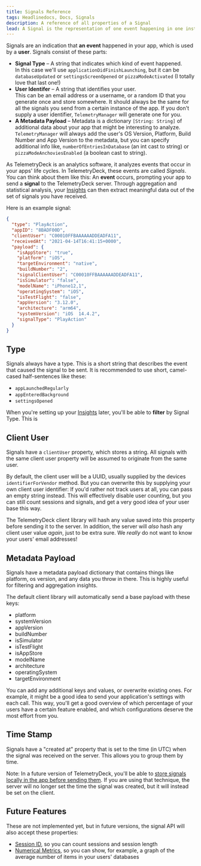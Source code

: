 ```yaml
---
title: Signals Reference
tags: Headlinedocs, Docs, Signals
description: A reference of all properties of a Signal
lead: A Signal is the representation of one event happening in one instance of your app. Here is an overview of its properties.
---
```


Signals are an indication that **an event** happened in your app, which is used by a **user**. Signals consist of these parts:

- **Signal Type** – A string that indicates which kind of event happened.<br>In this case we'll use `applicationDidFinishLaunching`, but it can be `databaseUpdated` or `settingsScreenOpened` or `pizzaModeActivated` (I totally love that last one!)
- **User Identifer** – A string that identifies your user.<br>This can be an email address or a username, or a random ID that you generate once and store somewhere. It should always be the same for all the signals you send from a certain instance of the app. If you don't supply a user identifier, `TelemetryManager` will generate one for you.
- **A Metadata Payload** – Metadata is a dictionary `[String: String]` of additional data about your app that might be interesting to analyze.<br>`TelemetryManager` will always add the user's OS Version, Platform, Build Number and App Version to the metadata, but you can specify additional info like, `numberOfEntriesInDatabase` (an int cast to string) or `pizzaModeAnchoviesEnabled` (a boolean cast to string).

As TelemetryDeck is an analytics software, it analyzes events that occur in your apps' life cycles. In TelemetryDeck,
these events are called _Signals_. You can think about them like this: An **event** occurs, prompting your app to
send a **signal** to the TelemetryDeck server. Through aggregation and statistical analysis, your
[Insights](insights-reference.html) can then extract meaningful data out of the set of signals you have received.

Here is an example signal:

```json
{
  "type": "PlayAction",
  "appID": "8BADF00D",
  "clientUser": "C00010FFBAAAAAADDEADFA11",
  "receivedAt": "2021-04-14T16:41:15+0000",
  "payload": {
    "isAppStore": "true",
    "platform": "iOS",
    "targetEnvironment": "native",
    "buildNumber": "2",
    "signalClientUser": "C00010FFBAAAAAADDEADFA11",
    "isSimulator": "false",
    "modelName": "iPhone12,1",
    "operatingSystem": "iOS",
    "isTestFlight": "false",
    "appVersion": "3.12.0",
    "architecture": "arm64",
    "systemVersion": "iOS  14.4.2",
    "signalType": "PlayAction"
  }
}
```

## Type

Signals always have a type. This is a short string that describes the event that caused the signal to be sent. It is
recommended to use short, camel-cased half-sentences like these:

- `appLaunchedRegularly`
- `appEnteredBackground`
- `settingsOpened`

When you're setting up your [Insights](insights-reference.html) later, you'll be able to **filter** by Signal Type.
This is

## Client User

Signals have a `clientUser` property, which stores a string. All signals with the same client user property will be
assumed to originate from the same user.

By default, the client user will be a UUID, usually supplied by the devices `identifierForVendor` method. But you can
overwrite this by supplying your own client user identifier: If you'd rather not track users at all, you can pass
an empty string instead. This will effectively disable user counting, but you can still count sessions and signals,
and get a very good idea of your user base this way.

The TelemetryDeck client library will hash any value saved into this property before sending it to the server. In
addition, the server will _also_ hash any client user value _again_, just to be extra sure. We _really_ do not want to
know your users' email addresses!

## Metadata Payload

Signals have a metadata payload dictionary that contains things like platform, os version, and any data you throw in
there. This is highly useful for filtering and aggregation insights.

The default client library will automatically send a base payload with these keys:

- platform
- systemVersion
- appVersion
- buildNumber
- isSimulator
- isTestFlight
- isAppStore
- modelName
- architecture
- operatingSystem
- targetEnvironment

You can add any additional keys and values, or overwrite existing ones. For example, it might be a good idea to send
your application's settings with each call. This way, you'll get a good overview of which percentage of your users
have a certain feature enabled, and which configurations deserve the most effort from you.

## Time Stamp

Signals have a "created at" property that is set to the time (in UTC) when the signal was received on the server. This
allows you to group them by time.

<div class="alert alert-info" role="alert">
Note: In a future version of TelemetryDeck, you'll be able to <a href="https://github.com/TelemetryDeck/SwiftClient/issues/19">store signals locally in the app before sending them</a>.
If you are using that technique, the server will no longer set the time the signal was created, but it will instead be
set on the client.
</div>

## Future Features

These are not implemented yet, but in future versions, the signal API will also accept these properties:

- [Session ID](https://github.com/TelemetryDeck/TelemetryViewer/issues/59), so you can count sessions and session length
- [Numerical Metrics](https://github.com/TelemetryDeck/TelemetryViewer/issues/60), so you can show, for example, a graph of the average number of items in your users' databases
